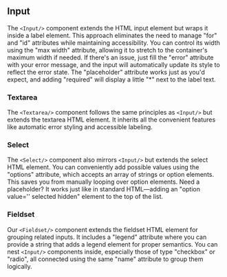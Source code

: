 ## Input

The `<Input/>` component extends the HTML input element but wraps it inside a
label element. This approach eliminates the need to manage "for" and "id"
attributes while maintaining accessibility. You can control its width using the
"max width" attribute, allowing it to stretch to the container's maximum width
if needed. If there's an issue, just fill the "error" attribute with your error
message, and the input will automatically update its style to reflect the error
state. The "placeholder" attribute works just as you'd expect, and adding
"required" will display a little "*" next to the label text.

### Textarea

The `<Textarea/>` component follows the same principles as `<Input/>` but
extends the textarea HTML element. It inherits all the convenient features like
automatic error styling and accessible labeling.

### Select

The `<Select/>` component also mirrors `<Input/>` but extends the select HTML
element. You can conveniently add possible values using the "options" attribute,
which accepts an array of strings or option elements. This saves you from
manually looping over option elements. Need a placeholder? It works just like in
standard HTML—adding an "option value='' selected hidden" element to the top of
the list.

### Fieldset

Our `<Fieldset/>` component extends the fieldset HTML element for grouping
related inputs. It includes a "legend" attribute where you can provide a string
that adds a legend element for proper semantics. You can nest `<Input/>`
components inside, especially those of type "checkbox" or "radio", all connected
using the same "name" attribute to group them logically.
